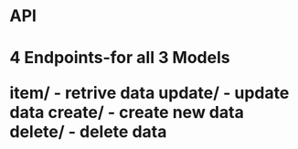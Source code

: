 # API

<h1> 4 Endpoints-for all 3 Models
  
  
  item/ - retrive data
  update/ - update data
  create/ - create new data
  delete/ - delete data
  

